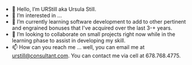 - 👋 Hello, I’m URStill aka Ursula Still.
- 👀 I’m interested in ...
- 🌱 I’m currently learning software development to add to other pertinent and engrained bonuses that I've acquired over the last 3-+ years.
- 💞️ I’m looking to collaborate on small projects right now while in the learning phase to assist in developing my skill.
- 📫 How can you reach me ... well, you can email me at urstill@consultant.com. You can contact me via cell at 678.768.4775.

<!---
URStill/URStill is a ✨ special ✨ repository because its `README.md` (this file) appears on your GitHub profile.
You can click the Preview link to take a look at your changes.
--->
